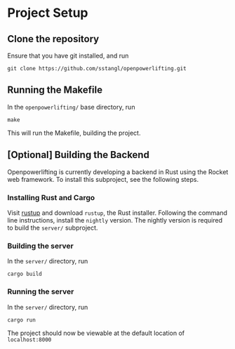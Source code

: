 # Project Setup

## Clone the repository
Ensure that you have git installed, and run

```
git clone https://github.com/sstangl/openpowerlifting.git
```

## Running the Makefile
In the `openpowerlifting/` base directory, run

```make``` 

This will run the Makefile, building the project.

## [Optional] Building the Backend

Openpowerlifting is currently developing a backend in Rust using the Rocket web
framework.  To install this subproject, see the following steps.

### Installing Rust and Cargo

Visit [rustup](https://www.rustup.rs/) and download `rustup`, the Rust
installer.
Following the command line instructions, install the `nightly` version. The
nightly version is required to build the `server/` subproject.

### Building the server
In the `server/` directory, run

```cargo build```

### Running the server
In the `server/` directory, run 

```cargo run```

The project should now be viewable at the default location of `localhost:8000`

